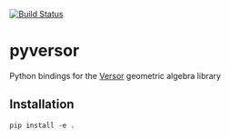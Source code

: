 [![Build Status](https://travis-ci.org/tingelst/pyversor.svg?branch=master)](https://travis-ci.org/tingelst/pyversor)
# pyversor
Python bindings for the [Versor](https://github.com/wolftype/versor) geometric algebra library

## Installation

```pip install -e .```
